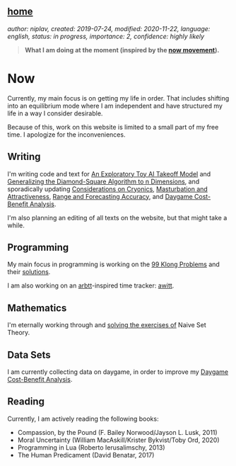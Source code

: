 [home](./index.md)
------------------

*author: niplav, created: 2019-07-24, modified: 2020-11-22, language: english, status: in progress, importance: 2, confidence: highly likely*

> __What I am doing at the moment (inspired by the
> [now movement](https://nownownow.com/about)).__

Now
===

Currently, my main focus is on getting my life in order. That includes
shifting into an equilibrium mode where I am independent and have
structured my life in a way I consider desirable.

Because of this, work on this website is limited to a small part of my
free time. I apologize for the inconveniences.

Writing
-------

I'm writing code and text for [An Exploratory Toy AI Takeoff
Model](./toy_ai_takeoff_model.html) and [Generalizing the Diamond-Square
Algorithm to n Dimensions](./generalizing_diamond_square.html),
and sporadically updating [Considerations on
Cryonics](./considerations_on_cryonics.html), [Masturbation and
Attractiveness](./masturbation_and_attractiveness.html), [Range and
Forecasting Accuracy](./range_and_forecasting_accuracy.html),
and [Daygame Cost-Benefit
Analysis](./daygame_cost_benefit.mddaygame_cost_benefit.html).

I'm also planning an editing of all texts on the website, but that might
take a while.

Programming
-----------

My main focus in programming is working on the [99
Klong Problems](./99_klong_problems.html) and their
[solutions](./99_problems_klong_solution.html).

I am also working on an [arbtt](https://arbtt.nomeata.de/)-inspired time
tracker: [awitt](https://github.com/niplav/awitt).

Mathematics
-----------

I'm eternally working through and [solving the exercises
of](./naive_set_theory_solutions.html) Naive Set Theory.

Data Sets
---------

I am currently collecting data on daygame, in order to improve my
[Daygame Cost-Benefit Analysis](./daygame_cost_benefit.html).

Reading
-------

Currently, I am actively reading the following books:

* Compassion, by the Pound (F. Bailey Norwood/Jayson L. Lusk, 2011)
* Moral Uncertainty (William MacAskill/Krister Bykvist/Toby Ord, 2020)
* Programming in Lua (Roberto Ierusalimschy, 2013)
* The Human Predicament (David Benatar, 2017)
